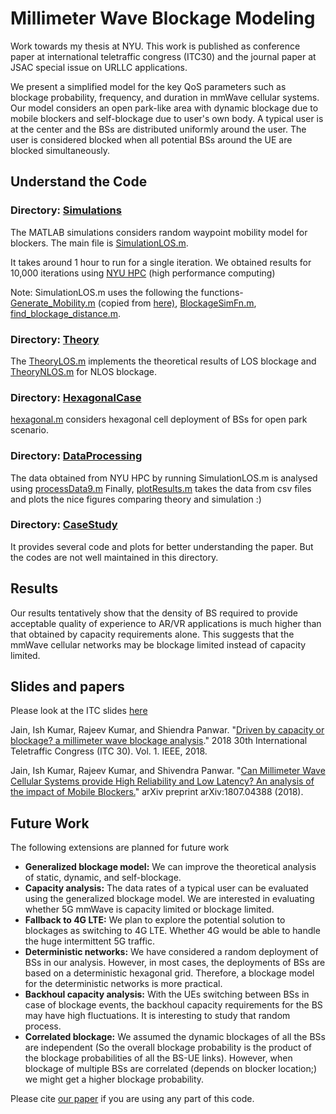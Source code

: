 # Millimeter Wave Blockage Modeling

Work towards my thesis at NYU. This work is published as conference paper at international teletraffic congress (ITC30) and the journal paper at JSAC special issue on URLLC applications.

We present a simplified model for the key QoS parameters such as blockage probability, frequency, and duration in mmWave cellular systems. Our model considers an open park-like area with dynamic blockage due to mobile blockers and self-blockage due to user's own body. A typical user is at the center and the BSs are distributed uniformly around the user. The user is considered blocked when all potential BSs around the UE are blocked simultaneously. 

## Understand the Code

### Directory: [Simulations](Simulations)

The MATLAB simulations considers random waypoint mobility model for blockers. The main file is [SimulationLOS.m](Simulations/SimulationLOS.m).

It takes around 1 hour to run for a single iteration. We obtained results for 10,000 iterations using [NYU HPC](HPC_Matlab.md) (high performance computing)

Note: SimulationLOS.m uses the following the functions- [Generate_Mobility.m](Simulations/Generate_Mobility.m) (copied from [here)](https://www.mathworks.com/matlabcentral/fileexchange/30939-random-waypoint-mobility-model), [BlockageSimFn.m](Simulations/BlockageSimFn.m), [find_blockage_distance.m](Simulations/find_blockage_distance.m).



### Directory: [Theory](Theory)

The [TheoryLOS.m](Theory/TheoryLOS.m) implements the theoretical results of LOS blockage and [TheoryNLOS.m](Theory/TheoryNLOS.m) for NLOS blockage.

### Directory: [HexagonalCase](HexagonalCase)
[hexagonal.m](HexagonalCase/hexagonal.m) considers hexagonal cell deployment of BSs for open park scenario. 

### Directory: [DataProcessing](DataProcessing)
The data obtained from NYU HPC by running SimulationLOS.m is analysed using [processData9.m](DataProcessing/processData9.m) 
Finally, [plotResults.m](DataProcessing/plotResults.m) takes the data from csv files and plots the nice figures comparing theory and simulation :)

### Directory: [CaseStudy](CaseStudy)
It provides several code and plots for better understanding the paper. But the codes are not well maintained in this directory.

## Results
Our results tentatively show that the density of BS required to provide acceptable quality of experience to AR/VR applications is much higher than that obtained by capacity requirements alone. This suggests that the mmWave cellular networks may be blockage limited instead of capacity limited. 

## Slides and papers
Please look at the ITC slides [here](ITC_slides.pdf)

Jain, Ish Kumar, Rajeev Kumar, and Shiendra Panwar. "[Driven by capacity or blockage? a millimeter wave blockage analysis](https://ieeexplore.ieee.org/abstract/document/8493070)." 2018 30th International Teletraffic Congress (ITC 30). Vol. 1. IEEE, 2018.

Jain, Ish Kumar, Rajeev Kumar, and Shivendra Panwar. "[Can Millimeter Wave Cellular Systems provide High Reliability and Low Latency? An analysis of the impact of Mobile Blockers.](https://arxiv.org/pdf/1807.04388.pdf)" arXiv preprint arXiv:1807.04388 (2018).


## Future Work

The following extensions are planned for future work

* **Generalized blockage model:** We can improve the theoretical analysis of static, dynamic, and self-blockage. 
* **Capacity analysis:** The data rates of a typical user can be evaluated using the generalized blockage model. We are interested in evaluating whether 5G mmWave is capacity limited or blockage limited.
* **Fallback to 4G LTE:** We plan to explore the potential solution to blockages as switching to 4G LTE. Whether 4G would be able to handle the huge intermittent 5G traffic.
* **Deterministic networks:** We have considered a random deployment of BSs in our analysis. However, in most cases, the deployments of BSs are based on a deterministic hexagonal grid. Therefore, a blockage model for the deterministic networks is more practical.
* **Backhoul capacity analysis:** With the UEs switching between BSs in case of blockage events, the backhoul capacity requirements for the BS may have high fluctuations. It is interesting to study that random process.
* **Correlated blockage:** We assumed the dynamic blockages of all the BSs are independent (So the overall blockage probability is the product of the blockage probabilities of all the BS-UE links). However, when blockage of multiple BSs are correlated (depends on blocker location;) we might get a higher blockage probability.

Please cite [our paper](https://arxiv.org/pdf/1807.04388.pdf) if you are using any part of this code.
